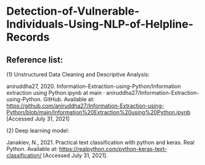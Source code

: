 # Detection-of-Vulnerable-Individuals-Using-NLP-of-Helpline-Records


## Reference list:
(1) Unstructured Data Cleaning and Descriptive Analysis:

aniruddha27, 2020. Information-Extraction-using-Python/Information extraction using Python.ipynb at main · aniruddha27/Information-Extraction-using-Python. GitHub. Available at: https://github.com/aniruddha27/Information-Extraction-using-Python/blob/main/Information%20Extraction%20using%20Python.ipynb [Accessed July 31, 2021]

(2) Deep learning model:

Janakiev, N., 2021. Practical text classification with python and keras. Real Python. Available at: https://realpython.com/python-keras-text-classification/ [Accessed July 31, 2021]. 
